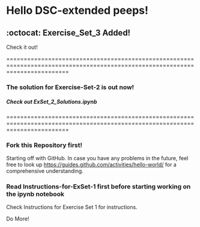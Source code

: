 # Hello DSC-extended peeps!

## :octocat: Exercise_Set_3 Added!

Check it out!

==============================================================================================================================

### The solution for Exercise-Set-2 is out now!

##### Check out ExSet_2_Solutions.ipynb

==============================================================================================================================

### Fork this Repository first!

Starting off with GitHub.
In case you have any problems in the future, feel free to look up https://guides.github.com/activities/hello-world/
for a comprehensive understanding.

### Read Instructions-for-ExSet-1 first before starting working on the ipynb notebook

Check Instructions for Exercise Set 1 for instructions.

Do More!
